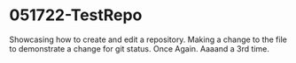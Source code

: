# 051722-TestRepo
Showcasing how to create and edit a repository.
Making a change to the file to demonstrate a change for git status.
Once Again.
Aaaand a 3rd time.
